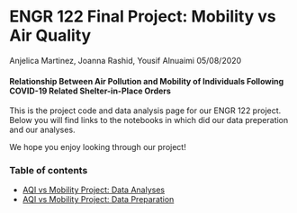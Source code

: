 ENGR 122 Final Project: Mobility vs Air Quality
================
Anjelica Martinez, Joanna Rashid, Yousif Alnuaimi
05/08/2020

#### Relationship Between Air Pollution and Mobility of Individuals Following COVID-19 Related Shelter-in-Place Orders

This is the project code and data analysis page for our ENGR 122 project. Below you will find links to the notebooks in which did our data preperation and our analyses.

We hope you enjoy looking through our project!

### Table of contents

* [AQI vs Mobility Project: Data Analyses](engr122_project_analyses.md)
* [AQI vs Mobility Project: Data Preparation](engr122_project_dataprep.md)
